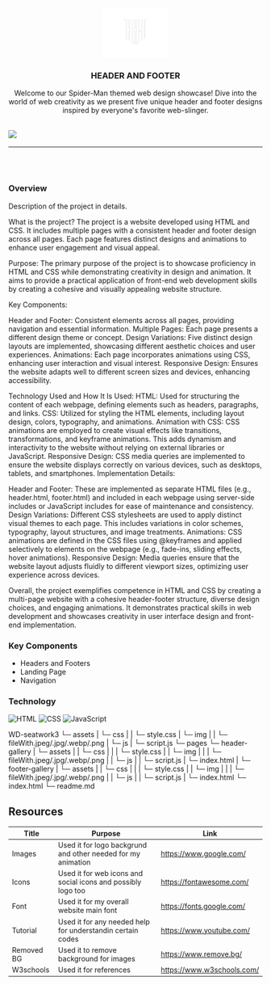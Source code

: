 <a name="readme-top">

<br/>

<br />
<div align="center">
  <a href="https://github.com/KhalidSaverola/">
  <!-- TODO: If you want to add logo or banner you can add it here -->
    <img src="./assets/img/kh logo.png" alt="KHALID HUMPHREY" width="130" height="100">
  </a>
<!-- TODO: Change Title to the name of the title of your Project -->
  <h3 align="center">HEADER AND FOOTER</h3>
</div>
<!-- TODO: Make a short description -->
<div align="center">
  Welcome to our Spider-Man themed web design showcase! Dive into the world of web creativity as we present five unique header and footer designs inspired by everyone's favorite web-slinger.
</div>

<br />

<!-- TODO: Change the zyx-0314 into your github username  -->
<!-- TODO: Change the WD-Template-Project into the same name of your folder -->
![](https://visit-counter.vercel.app/counter.png?page=KhalidSaverola/WD-seatwork3)

---

<br />
<br />

### Overview
<!-- TODO: To be changed -->
<!-- The following are just sample -->
Description of the project in details.

What is the project?
The project is a website developed using HTML and CSS. It includes multiple pages with a consistent header and footer design across all pages. Each page features distinct designs and animations to enhance user engagement and visual appeal.

Purpose:
The primary purpose of the project is to showcase proficiency in HTML and CSS while demonstrating creativity in design and animation. It aims to provide a practical application of front-end web development skills by creating a cohesive and visually appealing website structure.

Key Components:

Header and Footer: Consistent elements across all pages, providing navigation and essential information.
Multiple Pages: Each page presents a different design theme or concept.
Design Variations: Five distinct design layouts are implemented, showcasing different aesthetic choices and user experiences.
Animations: Each page incorporates animations using CSS, enhancing user interaction and visual interest.
Responsive Design: Ensures the website adapts well to different screen sizes and devices, enhancing accessibility.

Technology Used and How It Is Used:
HTML: Used for structuring the content of each webpage, defining elements such as headers, paragraphs, and links.
CSS: Utilized for styling the HTML elements, including layout design, colors, typography, and animations.
Animation with CSS: CSS animations are employed to create visual effects like transitions, transformations, and keyframe animations. This adds dynamism and interactivity to the website without relying on external libraries or JavaScript.
Responsive Design: CSS media queries are implemented to ensure the website displays correctly on various devices, such as desktops, tablets, and smartphones.
Implementation Details:

Header and Footer: These are implemented as separate HTML files (e.g., header.html, footer.html) and included in each webpage using server-side includes or JavaScript includes for ease of maintenance and consistency.
Design Variations: Different CSS stylesheets are used to apply distinct visual themes to each page. This includes variations in color schemes, typography, layout structures, and image treatments.
Animations: CSS animations are defined in the CSS files using @keyframes and applied selectively to elements on the webpage (e.g., fade-ins, sliding effects, hover animations).
Responsive Design: Media queries ensure that the website layout adjusts fluidly to different viewport sizes, optimizing user experience across devices.

Overall, the project exemplifies competence in HTML and CSS by creating a multi-page website with a cohesive header-footer structure, diverse design choices, and engaging animations. It demonstrates practical skills in web development and showcases creativity in user interface design and front-end implementation.

### Key Components
<!-- TODO: List of Key Components -->
<!-- The following are just sample -->
- Headers and Footers
- Landing Page
- Navigation

### Technology
<!-- TODO: List of Technology Used -->
![HTML](https://img.shields.io/badge/HTML-E34F26?style=for-the-badge&logo=html5&logoColor=white)
![CSS](https://img.shields.io/badge/CSS-1572B6?style=for-the-badge&logo=css3&logoColor=white)
![JavaScript](https://img.shields.io/badge/JavaScript-F7DF1E?style=for-the-badge&logo=javascript&logoColor=white)

WD-seatwork3
└─ assets
|   └─ css
|   |   └─ style.css
|   └─ img
|   |   └─ fileWith.jpeg/.jpg/.webp/.png
|   └─ js
|       └─ script.js
└─ pages
   └─ header-gallery
|     └─ assets
|     |  └─ css
|     |  |  └─ style.css
|     |  └─ img
|     |  |  └─ fileWith.jpeg/.jpg/.webp/.png
|     |  └─ js
|     |     └─ script.js
|     └─ index.html
|  └─ footer-gallery
|     └─ assets
|     |  └─ css
|     |  |  └─ style.css
|     |  └─ img
|     |  |  └─ fileWith.jpeg/.jpg/.webp/.png
|     |  └─ js
|     |     └─ script.js
|     └─ index.html
└─ index.html
└─ readme.md

## Resources

<!-- TODO: Add References -->
| Title | Purpose | Link |
|-|-|-|
| Images | Used it for logo backgrund and other needed for my animation | https://www.google.com/ |
| Icons  | Used it for web icons and social icons and possibly logo too | https://fontawesome.com/ |
| Font   | Used it for my overall website main font                     | https://fonts.google.com/ |
| Tutorial | Used it for any needed help for understandin certain codes | https://www.youtube.com/ |
| Removed BG | Used it to remove background for images | https://www.remove.bg/ |
| W3schools | Used it for references | https://www.w3schools.com/ |
